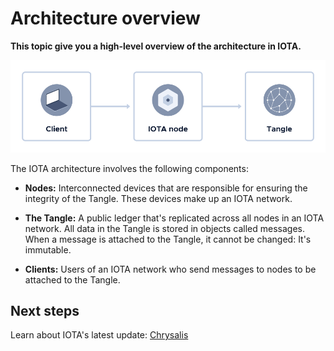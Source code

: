 # Architecture overview

**This topic give you a high-level overview of the architecture in IOTA.**

![IOTA architecture](../images/architecture.png)

The IOTA architecture involves the following components:

- **Nodes:** Interconnected devices that are responsible for ensuring the integrity of the Tangle. These devices make up an IOTA network.

- **The Tangle:** A public ledger that's replicated across all nodes in an IOTA network. All data in the Tangle is stored in objects called messages. When a message is attached to the Tangle, it cannot be changed: It's immutable.

- **Clients:** Users of an IOTA network who send messages to nodes to be attached to the Tangle.

## Next steps

Learn about IOTA's latest update: [Chrysalis](../introduction/chrysalis.md)





